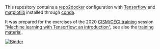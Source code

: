 This repository contains a [repo2docker](https://repo2docker.readthedocs.io/en/latest/) configuration with [Tensorflow](https://www.tensorflow.org) and [matplotlib](https://matplotlib.org) installed through [conda](https://docs.conda.io/en/latest/).

It was prepared for the exercises of the 2020 [CISM/CÉCI training](http://www.ceci-hpc.be/training.html) session ["Machine learning with Tensorflow: an introduction"](https://indico.cism.ucl.ac.be/event/84/), see also the [training material](https://pieterdavid.github.io/pages/cism-mltf2020).

[![Binder](https://mybinder.org/badge_logo.svg)](https://mybinder.org/v2/gh/pieterdavid/cism-mltf2020-docker/main)
